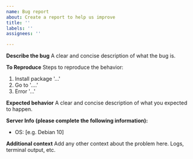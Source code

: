 ```yaml
---
name: Bug report
about: Create a report to help us improve
title: ''
labels: ''
assignees: ''

---
```


**Describe the bug**
A clear and concise description of what the bug is.

**To Reproduce**
Steps to reproduce the behavior:
1. Install package '...'
2. Go to '....'
3. Error '...'

**Expected behavior**
A clear and concise description of what you expected to happen.

**Server Info (please complete the following information):**
 - OS: [e.g. Debian 10]

**Additional context**
Add any other context about the problem here. Logs, terminal output, etc.
